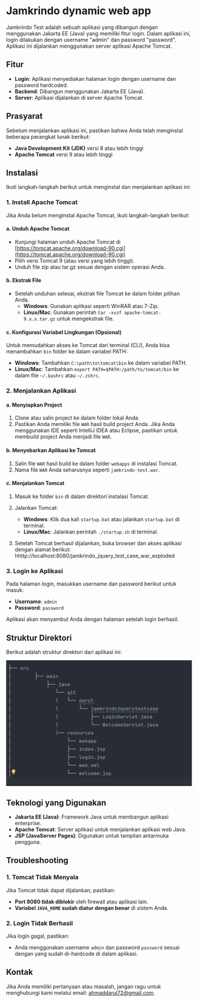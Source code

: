 # Jamkrindo dynamic web app

Jamkrindo Test adalah sebuah aplikasi yang dibangun dengan menggunakan Jakarta EE (Java) yang memiliki fitur login. Dalam aplikasi ini, login dilakukan dengan username "admin" dan password "password". Aplikasi ini dijalankan menggunakan server aplikasi Apache Tomcat.

## Fitur

- **Login**: Aplikasi menyediakan halaman login dengan username dan password hardcoded.
- **Backend**: Dibangun menggunakan Jakarta EE (Java).
- **Server**: Aplikasi dijalankan di server Apache Tomcat.

## Prasyarat

Sebelum menjalankan aplikasi ini, pastikan bahwa Anda telah menginstal beberapa perangkat lunak berikut:

- **Java Development Kit (JDK)** versi 8 atau lebih tinggi
- **Apache Tomcat** versi 9 atau lebih tinggi

## Instalasi

Ikuti langkah-langkah berikut untuk menginstal dan menjalankan aplikasi ini:

### 1. Install Apache Tomcat

Jika Anda belum menginstal Apache Tomcat, ikuti langkah-langkah berikut:

#### a. Unduh Apache Tomcat

- Kunjungi halaman unduh Apache Tomcat di [https://tomcat.apache.org/download-90.cgi](https://tomcat.apache.org/download-90.cgi)
- Pilih versi Tomcat 9 (atau versi yang lebih tinggi).
- Unduh file zip atau tar.gz sesuai dengan sistem operasi Anda.

#### b. Ekstrak File

- Setelah unduhan selesai, ekstrak file Tomcat ke dalam folder pilihan Anda.
    - **Windows**: Gunakan aplikasi seperti WinRAR atau 7-Zip.
    - **Linux/Mac**: Gunakan perintah `tar -xvzf apache-tomcat-9.x.x.tar.gz` untuk mengekstrak file.

#### c. Konfigurasi Variabel Lingkungan (Opsional)

Untuk memudahkan akses ke Tomcat dari terminal (CLI), Anda bisa menambahkan `bin` folder ke dalam variabel PATH:

- **Windows**: Tambahkan `C:\path\to\tomcat\bin` ke dalam variabel PATH.
- **Linux/Mac**: Tambahkan `export PATH=$PATH:/path/to/tomcat/bin` ke dalam file `~/.bashrc` atau `~/.zshrc`.

### 2. Menjalankan Aplikasi

#### a. Menyiapkan Project

1. Clone atau salin project ke dalam folder lokal Anda.
2. Pastikan Anda memiliki file `WAR` hasil build project Anda. Jika Anda menggunakan IDE seperti IntelliJ IDEA atau Eclipse, pastikan untuk membuild project Anda menjadi file `WAR`.

#### b. Menyebarkan Aplikasi ke Tomcat

1. Salin file `WAR` hasil build ke dalam folder `webapps` di instalasi Tomcat.
2. Nama file `WAR` Anda seharusnya seperti `jamkrindo-test.war`.

#### c. Menjalankan Tomcat

1. Masuk ke folder `bin` di dalam direktori instalasi Tomcat.
2. Jalankan Tomcat:
    - **Windows**: Klik dua kali `startup.bat` atau jalankan `startup.bat` di terminal.
    - **Linux/Mac**: Jalankan perintah `./startup.sh` di terminal.

3. Setelah Tomcat berhasil dijalankan, buka browser dan akses aplikasi dengan alamat berikut:
   hhttp://localhost:8080/jamkrindo_jquery_test_case_war_exploded

### 3. Login ke Aplikasi

Pada halaman login, masukkan username dan password berikut untuk masuk:

- **Username**: `admin`
- **Password**: `password`

Aplikasi akan menyambut Anda dengan halaman setelah login berhasil.

## Struktur Direktori

Berikut adalah struktur direktori dari aplikasi ini:

![img.png](img.png)


## Teknologi yang Digunakan

- **Jakarta EE (Java)**: Framework Java untuk membangun aplikasi enterprise.
- **Apache Tomcat**: Server aplikasi untuk menjalankan aplikasi web Java.
- **JSP (JavaServer Pages)**: Digunakan untuk tampilan antarmuka pengguna.

## Troubleshooting

### 1. Tomcat Tidak Menyala

Jika Tomcat tidak dapat dijalankan, pastikan:
- **Port 8080 tidak diblokir** oleh firewall atau aplikasi lain.
- **Variabel `JAVA_HOME` sudah diatur dengan benar** di sistem Anda.

### 2. Login Tidak Berhasil

Jika login gagal, pastikan:
- Anda menggunakan username `admin` dan password `password` sesuai dengan yang sudah di-hardcode di dalam aplikasi.


## Kontak

Jika Anda memiliki pertanyaan atau masalah, jangan ragu untuk menghubungi kami melalui email: ahmaddarul72@gmail.com.
